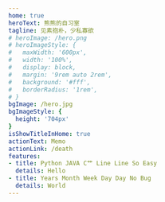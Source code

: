 ```yaml
---
home: true
heroText: 熊熊的自习室
tagline: 见素抱朴，少私寡欲
# heroImage: /hero.png
# heroImageStyle: {
#   maxWidth: '600px',
#   width: '100%',
#   display: block,
#   margin: '9rem auto 2rem',
#   background: '#fff',
#   borderRadius: '1rem',
# }
bgImage: /hero.jpg
bgImageStyle: {
  height: '704px'
}
isShowTitleInHome: true
actionText: Memo
actionLink: /death
features:
- title: Python JAVA C艹 Line Line So Easy
  details: Hello
- title: Years Month Week Day Day No Bug
  details: World
---
```


